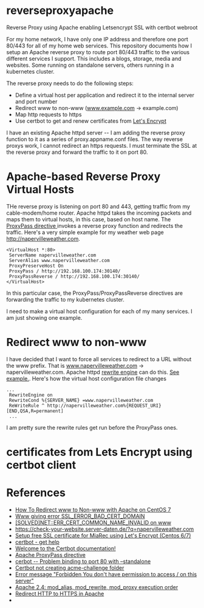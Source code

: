 # reverseproxyapache
Reverse Proxy using Apache enabling Letsencrypt SSL with certbot webroot

For my home network, I have only one IP address and therefore one port 80/443 for all of my home web services.  This repository documents how I setup an Apache reverse proxy to route port 80/443 traffic to the various different services I support.  This includes a blogs, storage, media and websites.  Some running on standalone servers, others running in a kubernetes cluster.

The reverse proxy needs to do the following steps:
- Define a virtual host per application and redirect it to the internal server and port number
- Redirect www to non-www (www.example.com -> example.com)
- Map http requests to https
- Use certbot to get and renew certificates from [Let's Encrypt](https://letsencrypt.org/)

I have an existing Apache httpd server -- I am adding the reverse proxy function to it as a series of proxy.appname.conf files. The way reverse proxys work, I cannot redirect an https requests.  I must terminate the SSL at the reverse proxy and forward the traffic to it on port 80.

# Apache-based Reverse Proxy Virtual Hosts
THe reverse proxy is listening on port 80 and 443, getting traffic from my cable-modem/home router.  Apache httpd takes the incoming packets and maps them to virtual hosts, in this case, based on host name.  The [ProxyPass directive ](https://httpd.apache.org/docs/2.4/mod/mod_proxy.html#proxypass) invokes a reverse proxy function and redirects the traffic. Here's a very simple example for my weather web page http://napervilleweather.com.

```
<VirtualHost *:80>
 ServerName napervilleweather.com
 ServerAlias www.napervilleweather.com
 ProxyPreserveHost On
 ProxyPass / http://192.168.100.174:30140/
 ProxyPassReverse / http://192.168.100.174:30140/
</VirtualHost>
```
In this particular case, the ProxyPass/ProxyPassReverse directives are forwarding the traffic to my kubernetes cluster.  

I need to make a virtual host configuration for each of my many services.  I am just showing one example.

# Redirect www to non-www
I have decided that I want to force all services to redirect to a URL without the www prefix.  That is www.napervilleweather.com -> napervilleweather.com.
Apache httpd [rewrite engine](https://httpd.apache.org/docs/2.4/rewrite/intro.html) can do this. [See example.](https://www.digitalocean.com/community/tutorials/how-to-redirect-www-to-non-www-with-apache-on-centos-7).  Here's how the virtual host configuration file changes
```
...
 RewriteEngine on
 RewriteCond %{SERVER_NAME} =www.napervilleweather.com
 ReWriteRule ^ http://napervilleweather.com%{REQUEST_URI} [END,QSA,R=permanent]
 ...
 ```
 I am pretty sure the rewrite rules get run before the ProxyPass ones. 
 
 # certificates from Lets Encrypt using certbot client
 


# References
- [How To Redirect www to Non-www with Apache on CentOS 7](https://www.digitalocean.com/community/tutorials/how-to-redirect-www-to-non-www-with-apache-on-centos-7)
- [Www giving error SSL_ERROR_BAD_CERT_DOMAIN](https://community.letsencrypt.org/t/www-giving-error-ssl-error-bad-cert-domain/81073)
- [[SOLVED]NET::ERR_CERT_COMMON_NAME_INVALID on www](https://community.letsencrypt.org/t/solved-net-err-cert-common-name-invalid-on-www/96629)
- https://check-your-website.server-daten.de/?q=napervilleweather.com
- [Setup free SSL certificate for MiaRec using Let's Encrypt (Centos 6/7)](https://www.miarec.com/book/export/html/926)
- [certbot - get help](https://certbot.eff.org/pages/help#webserver)
- [Welcome to the Certbot documentation!](https://eff-certbot.readthedocs.io/en/stable/)
- [Apache ProxyPass directive](https://httpd.apache.org/docs/2.4/mod/mod_proxy.html#proxypass)
- [cerbot -- Problem binding to port 80 with –standalone](https://community.letsencrypt.org/t/problem-binding-to-port-80-with-standalone/50850)
- [Certbot not creating acme-challenge folder](https://stackoverflow.com/questions/38382739/certbot-not-creating-acme-challenge-folder)
- [Error message "Forbidden You don't have permission to access / on this server"](https://stackoverflow.com/questions/10873295/error-message-forbidden-you-dont-have-permission-to-access-on-this-server)
- [Apache 2.4: mod_alias, mod_rewrite, mod_proxy execution order](https://serverfault.com/questions/966675/apache-2-4-mod-alias-mod-rewrite-mod-proxy-execution-order)
- [Redirect HTTP to HTTPS in Apache](https://linuxize.com/post/redirect-http-to-https-in-apache/)
- 
